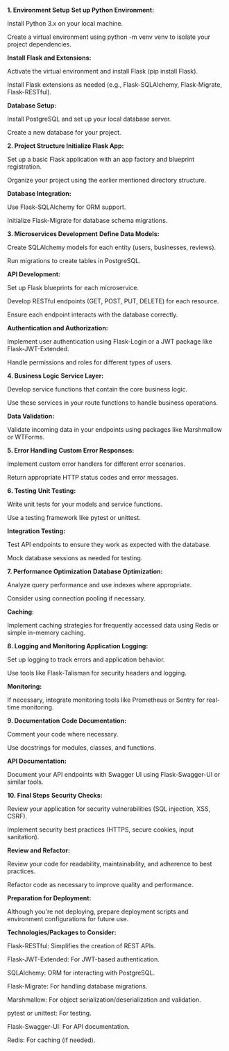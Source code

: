 
**1. Environment Setup**
**Set up Python Environment:**

  

Install Python 3.x on your local machine.

Create a virtual environment using python -m venv venv to isolate your project dependencies.

**Install Flask and Extensions:**

  

Activate the virtual environment and install Flask (pip install Flask).

Install Flask extensions as needed (e.g., Flask-SQLAlchemy, Flask-Migrate, Flask-RESTful).

**Database Setup:**

  

Install PostgreSQL and set up your local database server.

Create a new database for your project.

**2. Project Structure
Initialize Flask App:**

  

Set up a basic Flask application with an app factory and blueprint registration.

Organize your project using the earlier mentioned directory structure.

**Database Integration:**

  

Use Flask-SQLAlchemy for ORM support.

Initialize Flask-Migrate for database schema migrations.

**3. Microservices Development**
**Define Data Models:**

  

Create SQLAlchemy models for each entity (users, businesses, reviews).

Run migrations to create tables in PostgreSQL.

**API Development:**

  

Set up Flask blueprints for each microservice.

Develop RESTful endpoints (GET, POST, PUT, DELETE) for each resource.

Ensure each endpoint interacts with the database correctly.

**Authentication and Authorization:**

  

Implement user authentication using Flask-Login or a JWT package like Flask-JWT-Extended.

Handle permissions and roles for different types of users.

**4. Business Logic**
**Service Layer:**

  

Develop service functions that contain the core business logic.

Use these services in your route functions to handle business operations.

**Data Validation:**

  

Validate incoming data in your endpoints using packages like Marshmallow or WTForms.

**5. Error Handling**
**Custom Error Responses:**

Implement custom error handlers for different error scenarios.

Return appropriate HTTP status codes and error messages.

**6. Testing**
**Unit Testing:**

  

Write unit tests for your models and service functions.

Use a testing framework like pytest or unittest.

**Integration Testing:**

  

Test API endpoints to ensure they work as expected with the database.

Mock database sessions as needed for testing.

**7. Performance Optimization**
**Database Optimization:**

  

Analyze query performance and use indexes where appropriate.

Consider using connection pooling if necessary.

**Caching:**

  

Implement caching strategies for frequently accessed data using Redis or simple in-memory caching.

**8. Logging and Monitoring
Application Logging:**

  

Set up logging to track errors and application behavior.

Use tools like Flask-Talisman for security headers and logging.

**Monitoring:**

  

If necessary, integrate monitoring tools like Prometheus or Sentry for real-time monitoring.

**9. Documentation**
**Code Documentation:**

  

Comment your code where necessary.

Use docstrings for modules, classes, and functions.

**API Documentation:**

  

Document your API endpoints with Swagger UI using Flask-Swagger-UI or similar tools.

**10. Final Steps**
**Security Checks:**

  

Review your application for security vulnerabilities (SQL injection, XSS, CSRF).

Implement security best practices (HTTPS, secure cookies, input sanitation).

**Review and Refactor:**

  

Review your code for readability, maintainability, and adherence to best practices.

Refactor code as necessary to improve quality and performance.

**Preparation for Deployment:**

  

Although you're not deploying, prepare deployment scripts and environment configurations for future use.

**Technologies/Packages to Consider:**

Flask-RESTful: Simplifies the creation of REST APIs.

Flask-JWT-Extended: For JWT-based authentication.

SQLAlchemy: ORM for interacting with PostgreSQL.

Flask-Migrate: For handling database migrations.

Marshmallow: For object serialization/deserialization and validation.

pytest or unittest: For testing.

Flask-Swagger-UI: For API documentation.

Redis: For caching (if needed).